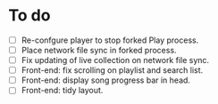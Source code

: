 # To do
- [ ] Re-confgure player to stop forked Play process.
- [ ] Place network file sync in forked process.
- [ ] Fix updating of live collection on network file sync.
- [ ] Front-end: fix scrolling on playlist and search list.
- [ ] Front-end: display song progress bar in head.
- [ ] Front-end: tidy layout.
